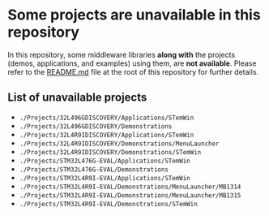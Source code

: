 # Some projects are unavailable in this repository

In this repository, some middleware libraries **along with** the projects (demos, applications, and examples) using them, are **not available**. Please refer to the [README.md](../README.md#some-middleware-libraries-and-projects-are-unavailable-in-this-repository) file at the root of this repository for further details.

## List of unavailable projects

* `./Projects/32L496GDISCOVERY/Applications/STemWin`
* `./Projects/32L496GDISCOVERY/Demonstrations`
* `./Projects/32L4R9IDISCOVERY/Applications/STemWin`
* `./Projects/32L4R9IDISCOVERY/Demonstrations/MenuLauncher`
* `./Projects/32L4R9IDISCOVERY/Demonstrations/STemWin`
* `./Projects/STM32L476G-EVAL/Applications/STemWin`
* `./Projects/STM32L476G-EVAL/Demonstrations`
* `./Projects/STM32L4R9I-EVAL/Applications/STemWin`
* `./Projects/STM32L4R9I-EVAL/Demonstrations/MenuLauncher/MB1314`
* `./Projects/STM32L4R9I-EVAL/Demonstrations/MenuLauncher/MB1315`
* `./Projects/STM32L4R9I-EVAL/Demonstrations/STemWin`
